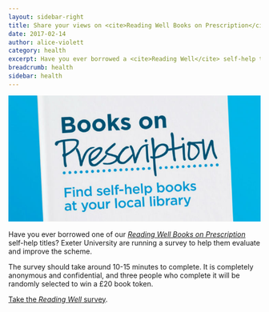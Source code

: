 ```yaml
---
layout: sidebar-right
title: Share your views on <cite>Reading Well Books on Prescription</cite>
date: 2017-02-14
author: alice-violett
category: health
excerpt: Have you ever borrowed a <cite>Reading Well</cite> self-help title? Please help us improve the <cite>Books on Prescription</cite> scheme by taking this survey.
breadcrumb: health
sidebar: health
---
```


![Reading Well Books on Prescription](/images/featured/featured-books-on-prescription.jpg)

Have you ever borrowed one of our [<cite>Reading Well Books on Prescription</cite>](/health/lists/health-lists/books-on-prescription-self-help-reading/) self-help titles? Exeter University are running a survey to help them evaluate and improve the scheme.

The survey should take around 10-15 minutes to complete. It is completely anonymous and confidential, and three people who complete it will be randomly selected to win a £20 book token.

[Take the <cite>Reading Well</cite> survey](https://survey.ex.ac.uk/index.php/388966?lang=en).
